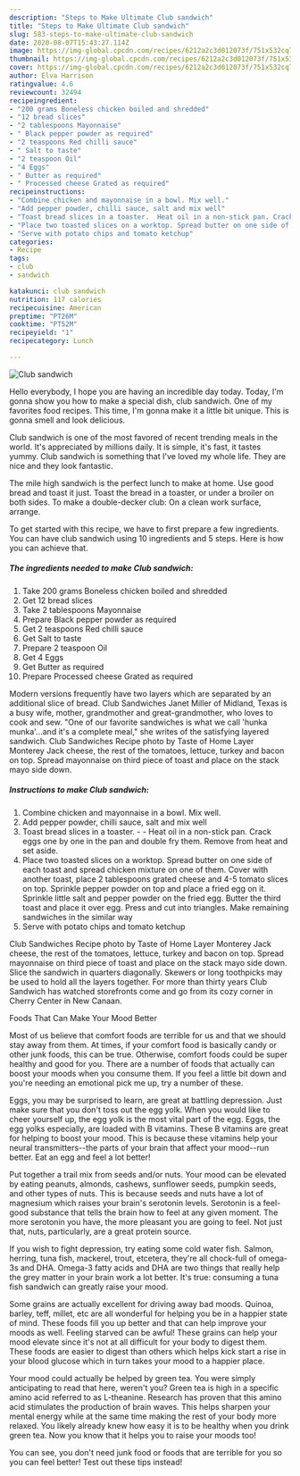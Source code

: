 ```yaml
---
description: "Steps to Make Ultimate Club sandwich"
title: "Steps to Make Ultimate Club sandwich"
slug: 583-steps-to-make-ultimate-club-sandwich
date: 2020-08-07T15:43:27.114Z
image: https://img-global.cpcdn.com/recipes/6212a2c3d012073f/751x532cq70/club-sandwich-recipe-main-photo.jpg
thumbnail: https://img-global.cpcdn.com/recipes/6212a2c3d012073f/751x532cq70/club-sandwich-recipe-main-photo.jpg
cover: https://img-global.cpcdn.com/recipes/6212a2c3d012073f/751x532cq70/club-sandwich-recipe-main-photo.jpg
author: Elva Harrison
ratingvalue: 4.6
reviewcount: 32494
recipeingredient:
- "200 grams Boneless chicken boiled and shredded"
- "12 bread slices"
- "2 tablespoons Mayonnaise"
- " Black pepper powder as required"
- "2 teaspoons Red chilli sauce"
- " Salt to taste"
- "2 teaspoon Oil"
- "4 Eggs"
- " Butter as required"
- " Processed cheese Grated as required"
recipeinstructions:
- "Combine chicken and mayonnaise in a bowl. Mix well."
- "Add pepper powder, chilli sauce, salt and mix well"
- "Toast bread slices in a toaster.  Heat oil in a non-stick pan. Crack eggs one by one in the pan and double fry them. Remove from heat and set aside."
- "Place two toasted slices on a worktop. Spread butter on one side of each toast and spread chicken mixture on one of them. Cover with another toast, place 2 tablespoons grated cheese and 4-5 tomato slices on top. Sprinkle pepper powder on top and place a fried egg on it. Sprinkle little salt and pepper powder on the fried egg. Butter the third toast and place it over egg. Press and cut into triangles. Make remaining sandwiches in the similar way"
- "Serve with potato chips and tomato ketchup"
categories:
- Recipe
tags:
- club
- sandwich

katakunci: club sandwich 
nutrition: 117 calories
recipecuisine: American
preptime: "PT26M"
cooktime: "PT52M"
recipeyield: "1"
recipecategory: Lunch

---
```



![Club sandwich](https://img-global.cpcdn.com/recipes/6212a2c3d012073f/751x532cq70/club-sandwich-recipe-main-photo.jpg)

Hello everybody, I hope you are having an incredible day today. Today, I'm gonna show you how to make a special dish, club sandwich. One of my favorites food recipes. This time, I'm gonna make it a little bit unique. This is gonna smell and look delicious.

Club sandwich is one of the most favored of recent trending meals in the world. It's appreciated by millions daily. It is simple, it's fast, it tastes yummy. Club sandwich is something that I've loved my whole life. They are nice and they look fantastic.

The mile high sandwich is the perfect lunch to make at home. Use good bread and toast it just. Toast the bread in a toaster, or under a broiler on both sides. To make a double-decker club: On a clean work surface, arrange.


To get started with this recipe, we have to first prepare a few ingredients. You can have club sandwich using 10 ingredients and 5 steps. Here is how you can achieve that.

<!--inarticleads1-->

##### The ingredients needed to make Club sandwich:

1. Take 200 grams Boneless chicken boiled and shredded
1. Get 12 bread slices
1. Take 2 tablespoons Mayonnaise
1. Prepare  Black pepper powder as required
1. Get 2 teaspoons Red chilli sauce
1. Get  Salt to taste
1. Prepare 2 teaspoon Oil
1. Get 4 Eggs
1. Get  Butter as required
1. Prepare  Processed cheese Grated as required


Modern versions frequently have two layers which are separated by an additional slice of bread. Club Sandwiches Janet Miller of Midland, Texas is a busy wife, mother, grandmother and great-grandmother, who loves to cook and sew. &#34;One of our favorite sandwiches is what we call &#39;hunka munka&#39;…and it&#39;s a complete meal,&#34; she writes of the satisfying layered sandwich. Club Sandwiches Recipe photo by Taste of Home Layer Monterey Jack cheese, the rest of the tomatoes, lettuce, turkey and bacon on top. Spread mayonnaise on third piece of toast and place on the stack mayo side down. 

<!--inarticleads2-->

##### Instructions to make Club sandwich:

1. Combine chicken and mayonnaise in a bowl. Mix well.
1. Add pepper powder, chilli sauce, salt and mix well
1. Toast bread slices in a toaster. -  - Heat oil in a non-stick pan. Crack eggs one by one in the pan and double fry them. Remove from heat and set aside.
1. Place two toasted slices on a worktop. Spread butter on one side of each toast and spread chicken mixture on one of them. Cover with another toast, place 2 tablespoons grated cheese and 4-5 tomato slices on top. Sprinkle pepper powder on top and place a fried egg on it. Sprinkle little salt and pepper powder on the fried egg. Butter the third toast and place it over egg. Press and cut into triangles. Make remaining sandwiches in the similar way
1. Serve with potato chips and tomato ketchup


Club Sandwiches Recipe photo by Taste of Home Layer Monterey Jack cheese, the rest of the tomatoes, lettuce, turkey and bacon on top. Spread mayonnaise on third piece of toast and place on the stack mayo side down. Slice the sandwich in quarters diagonally. Skewers or long toothpicks may be used to hold all the layers together. For more than thirty years Club Sandwich has watched storefronts come and go from its cozy corner in Cherry Center in New Canaan. 

Foods That Can Make Your Mood Better


Most of us believe that comfort foods are terrible for us and that we should stay away from them. At times, if your comfort food is basically candy or other junk foods, this can be true. Otherwise, comfort foods could be super healthy and good for you. There are a number of foods that actually can boost your moods when you consume them. If you feel a little bit down and you're needing an emotional pick me up, try a number of these.

Eggs, you may be surprised to learn, are great at battling depression. Just make sure that you don't toss out the egg yolk. When you would like to cheer yourself up, the egg yolk is the most vital part of the egg. Eggs, the egg yolks especially, are loaded with B vitamins. These B vitamins are great for helping to boost your mood. This is because these vitamins help your neural transmitters--the parts of your brain that affect your mood--run better. Eat an egg and feel a lot better!

Put together a trail mix from seeds and/or nuts. Your mood can be elevated by eating peanuts, almonds, cashews, sunflower seeds, pumpkin seeds, and other types of nuts. This is because seeds and nuts have a lot of magnesium which raises your brain's serotonin levels. Serotonin is a feel-good substance that tells the brain how to feel at any given moment. The more serotonin you have, the more pleasant you are going to feel. Not just that, nuts, particularly, are a great protein source.

If you wish to fight depression, try eating some cold water fish. Salmon, herring, tuna fish, mackerel, trout, etcetera, they're all chock-full of omega-3s and DHA. Omega-3 fatty acids and DHA are two things that really help the grey matter in your brain work a lot better. It's true: consuming a tuna fish sandwich can greatly raise your mood. 

Some grains are actually excellent for driving away bad moods. Quinoa, barley, teff, millet, etc are all wonderful for helping you be in a happier state of mind. These foods fill you up better and that can help improve your moods as well. Feeling starved can be awful! These grains can help your mood elevate since it's not at all difficult for your body to digest them. These foods are easier to digest than others which helps kick start a rise in your blood glucose which in turn takes your mood to a happier place.

Your mood could actually be helped by green tea. You were simply anticipating to read that here, weren't you? Green tea is high in a specific amino acid referred to as L-theanine. Research has proven that this amino acid stimulates the production of brain waves. This helps sharpen your mental energy while at the same time making the rest of your body more relaxed. You likely already knew how easy it is to be healthy when you drink green tea. Now you know that it helps you to raise your moods too!

You can see, you don't need junk food or foods that are terrible for you so you can feel better! Test out  these tips  instead!

